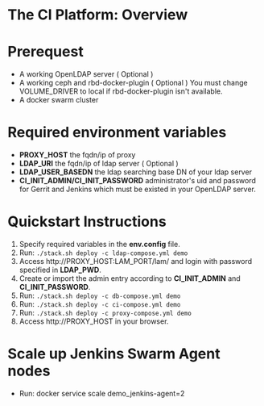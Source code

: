 # The CI Platform: Overview

# Prerequest

- A working OpenLDAP server ( Optional )
- A working ceph and rbd-docker-plugin ( Optional )
  You must change VOLUME_DRIVER to local if rbd-docker-plugin isn't available.
- A docker swarm cluster

# Required environment variables

- **PROXY_HOST** the fqdn/ip of proxy
- **LDAP_URI** the fqdn/ip of ldap server ( Optional )
- **LDAP_USER_BASEDN** the ldap searching base DN of your ldap server
- **CI_INIT_ADMIN/CI_INIT_PASSWORD** administrator's uid and password for Gerrit and Jenkins which must be existed in your OpenLDAP server.

# Quickstart Instructions

1. Specify required variables in the **env.config** file.
1. Run: `./stack.sh deploy -c ldap-compose.yml demo`
1. Access http://PROXY_HOST:LAM_PORT/lam/ and login with password specified in **LDAP_PWD**.
1. Create or import the admin entry according to **CI_INIT_ADMIN** and **CI_INIT_PASSWORD**.
1. Run: `./stack.sh deploy -c db-compose.yml demo`
1. Run: `./stack.sh deploy -c ci-compose.yml demo`
1. Run: `./stack.sh deploy -c proxy-compose.yml demo`
1. Access http://PROXY_HOST in your browser.

# Scale up Jenkins Swarm Agent nodes

- Run: docker service scale demo_jenkins-agent=2
